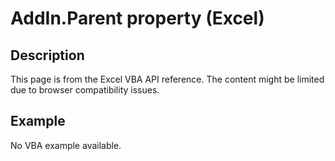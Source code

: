 # AddIn.Parent property (Excel)

## Description
This page is from the Excel VBA API reference. The content might be limited due to browser compatibility issues.

## Example
No VBA example available.
